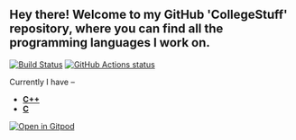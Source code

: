 Hey there! Welcome to my GitHub 'CollegeStuff' repository, where you can find all the programming languages I work on.
---

[![Build Status](https://travis-ci.org/crazyuploader/CollegeStuff.svg?branch=master)](https://travis-ci.org/crazyuploader/CollegeStuff) <a href="https://github.com/crazyuploader/CollegeStuff/actions"><img alt="GitHub Actions status" src="https://github.com/crazyuploader/CollegeStuff/workflows/Builds/badge.svg?branch=master"></a>

Currently I have –

* <b>[C++](/programs/cpp)</b>
* <b>[C](/programs/c)</b>


[![Open in Gitpod](https://gitpod.io/button/open-in-gitpod.svg?style=flat-square)](https://gitpod.io/#https://github.com/crazyuploader/CollegeStuff)
